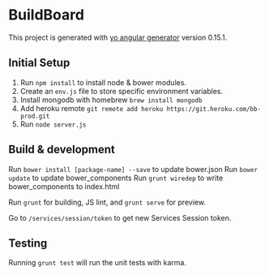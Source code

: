 # BuildBoard

This project is generated with [yo angular generator](https://github.com/yeoman/generator-angular)
version 0.15.1.

## Initial Setup
1. Run `npm install` to install node & bower modules.
2. Create an `env.js` file to store specific environment variables.
3. Install mongodb with homebrew `brew install mongodb`
4. Add heroku remote `git remote add heroku https://git.heroku.com/bb-prod.git`
5. Run `node server.js`

## Build & development

Run `bower install [package-name] --save` to update bower.json
Run `bower update` to update bower_components
Run `grunt wiredep` to write bower_components to index.html

Run `grunt` for building, JS lint, and `grunt serve` for preview.

Go to `/services/session/token` to get new Services Session token.

## Testing

Running `grunt test` will run the unit tests with karma.

